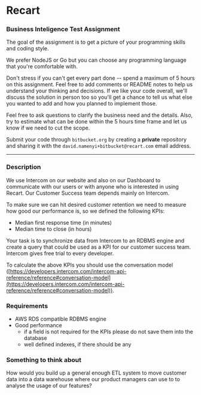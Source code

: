 # Recart 

### Business Inteligence Test Assignment

The goal of the assignment is to get a picture of your programming skills and coding style.

We prefer NodeJS or Go but you can choose any programming language that you're comfortable with.

Don't stress if you can't get every part done -- spend a maximum of 5 hours on this assignment. Feel free to add comments or README notes to help us understand your thinking and decisions. If we like your code overall, we'll discuss the solution in person too so you'll get a chance to tell us what else you wanted to add and how you planned to implement those.

Feel free to ask questions to clarify the business need and the details. Also, try to estimate what can be done within the 5 hours time frame and let us know if we need to cut the scope.

Submit your code through `bitbucket.org` by creating a **private** repository and sharing it with the `david.namenyi+bitbucket@recart.com` email address.

---

### Description

We use Intercom on our website and also on our Dashboard to communicate with our users or with anyone who is interested in using Recart. Our Customer Success team depends mainly on Intercom.

To make sure we can hit desired customer retention we need to measure how good our performance is, so we defined the following KPIs:

- Median first response time (in minutes)
- Median time to close (in hours)

Your task is to synchronize data from Intercom to an RDBMS engine and create a query that could be used as a KPI for our customer success team. Intercom gives free trial to every developer. 

To calculate the above KPIs you should use the conversation model ([https://developers.intercom.com/intercom-api-reference/reference#conversation-model](https://developers.intercom.com/intercom-api-reference/reference#conversation-model)).

### Requirements

- AWS RDS compatible RDBMS engine
- Good performance
    - if a field is not required for the KPIs please do not save them into the database
    - well defined indexes, if there should be any

### Something to think about

How would you build up a general enough ETL system to move customer data into a data warehouse where our product managers can use to to analyse the usage of our features?